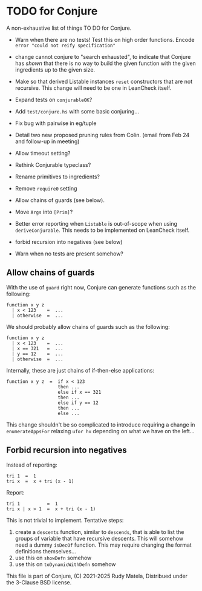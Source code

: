 TODO for Conjure
================

A non-exhaustive list of things TO DO for Conjure.

* Warn when there are no tests!
  Test this on high order functions.
  Encode `error "could not reify specification"`

* change cannot conjure to "search exhausted",
  to indicate that Conjure has _shown_ that
  there is no way to build the given function
  with the given ingredients up to the given size.

* Make so that derived Listable instances `reset`
  constructors that are not recursive.
  This change will need to be one in LeanCheck itself.

* Expand tests on `conjurableOK`?

* Add `test/conjure.hs` with some basic conjuring...

* Fix bug with pairwise in eg/tuple

* Detail two new proposed pruning rules from Colin.
  (email from Feb 24 and follow-up in meeting)

* Allow timeout setting?

* Rethink Conjurable typeclass?

* Rename primitives to ingredients?

* Remove `require0` setting

* Allow chains of guards (see below).

* Move `Args` into `[Prim]`?

* Better error reporting when `Listable` is out-of-scope when using `deriveConjurable`.
  This needs to be implemented on LeanCheck itself.

* forbid recursion into negatives (see below)

* Warn when no tests are present somehow?


## Allow chains of guards

With the use of `guard` right now,
Conjure can generate functions such as the following:

	function x y z
	  | x < 123    =  ...
	  | otherwise  =  ...

We should probably allow chains of guards such as the following:

	function x y z
	  | x < 123    =  ...
	  | x == 321   =  ...
	  | y == 12    =  ...
	  | otherwise  =  ...

Internally, these are just chains of if-then-else applications:

	function x y z  =  if x < 123
	                   then ...
					   else if x == 321
					   then ...
					   else if y == 12
					   then ...
					   else ...

This change shouldn't be so complicated to introduce
requiring a change in `enumerateAppsFor` relaxing `ufor hx`
depending on what we have on the left...


## Forbid recursion into negatives

Instead of reporting:

	tri 1  =  1
	tri x  =  x + tri (x - 1)

Report:

	tri 1          =  1
	tri x | x > 1  =  x + tri (x - 1)

This is not trivial to implement.
Tentative steps:

1. create a `descents` function, similar to `descends`,
   that is able to list the groups of variable that have recursive descents.
   This will somehow need a dummy `isDecOf` function.
   This may require changing the format definitions themselves...
2. use this on `showDefn` somehow
3. use this on `toDynamicWithDefn` somehow


This file is part of Conjure,
(C) 2021-2025 Rudy Matela,
Distribued under the 3-Clause BSD license.
